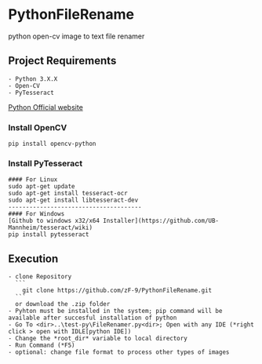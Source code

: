 # PythonFileRename
python open-cv image to text file renamer


 ## Project Requirements ##
    - Python 3.X.X 
    - Open-CV 
    - PyTesseract
[Python Official website](https://www.python.org/downloads/windows/)

  ### Install OpenCV
  ```
  pip install opencv-python
  ```
  
   ### Install PyTesseract
  ```
  #### For Linux
  sudo apt-get update
  sudo apt-get install tesseract-ocr
  sudo apt-get install libtesseract-dev
  --------------------------------------
  #### For Windows
  [Github to windows x32/x64 Installer](https://github.com/UB-Mannheim/tesseract/wiki)
  pip install pytesseract
  ```
  
   ## Execution
    - clone Repository 
      ```
        git clone https://github.com/zF-9/PythonFileRename.git
      ```
      or download the .zip folder
    - Pyhton must be installed in the system; pip command will be available after succesful installation of python
    - Go To <dir>..\test-py\FileRenamer.py<dir>; Open with any IDE (*right click > open with IDLE[python IDE])
    - Change the *root_dir* variable to local directory
    - Run Command (*F5)
    - optional: change file format to process other types of images
